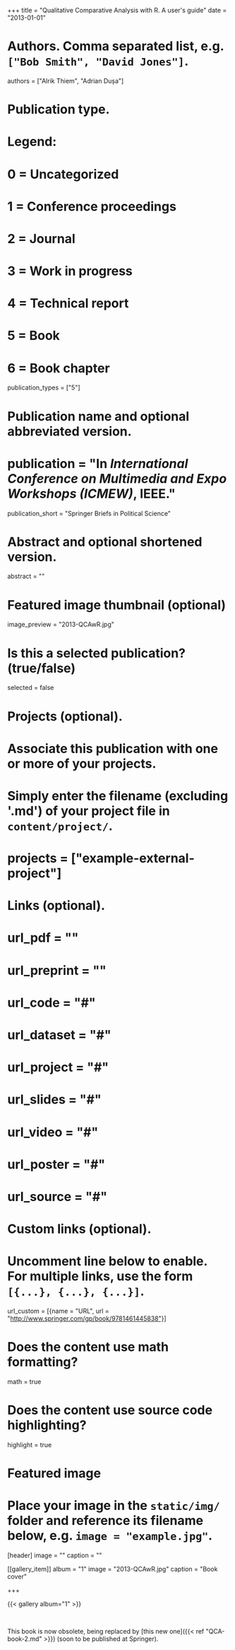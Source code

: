 +++
title = "Qualitative Comparative Analysis with R. A user's guide"
date = "2013-01-01"

# Authors. Comma separated list, e.g. `["Bob Smith", "David Jones"]`.
authors = ["Alrik Thiem", "Adrian Dușa"]

# Publication type.
# Legend:
# 0 = Uncategorized
# 1 = Conference proceedings
# 2 = Journal
# 3 = Work in progress
# 4 = Technical report
# 5 = Book
# 6 = Book chapter
publication_types = ["5"]

# Publication name and optional abbreviated version.
# publication = "In *International Conference on Multimedia and Expo Workshops (ICMEW)*, IEEE."
publication_short = "Springer Briefs in Political Science"

# Abstract and optional shortened version.
abstract = ""

# Featured image thumbnail (optional)
image_preview = "2013-QCAwR.jpg"

# Is this a selected publication? (true/false)
selected = false

# Projects (optional).
#   Associate this publication with one or more of your projects.
#   Simply enter the filename (excluding '.md') of your project file in `content/project/`.
# projects = ["example-external-project"]

# Links (optional).
# url_pdf = ""
# url_preprint = ""
# url_code = "#"
# url_dataset = "#"
# url_project = "#"
# url_slides = "#"
# url_video = "#"
# url_poster = "#"
# url_source = "#"

# Custom links (optional).
#   Uncomment line below to enable. For multiple links, use the form `[{...}, {...}, {...}]`.
url_custom = [{name = "URL", url = "http://www.springer.com/gp/book/9781461445838"}]

# Does the content use math formatting?
math = true

# Does the content use source code highlighting?
highlight = true

# Featured image
# Place your image in the `static/img/` folder and reference its filename below, e.g. `image = "example.jpg"`.
[header]
image = ""
caption = ""

[[gallery_item]]
album = "1"
image = "2013-QCAwR.jpg"
caption = "Book cover"



+++

{{< gallery album="1" >}}

$~$

This book is now obsolete, being replaced by [this new one]({{< ref "QCA-book-2.md" >}}) (soon to be published at Springer). 